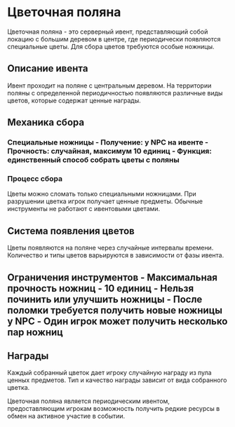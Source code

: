 # Цветочная поляна

Цветочная поляна - это серверный ивент, представляющий собой локацию с большим деревом в центре, где периодически появляются специальные цветы. Для сбора цветов требуются особые ножницы.

## Описание ивента

Ивент проходит на поляне с центральным деревом. На территории поляны с определенной периодичностью появляются различные виды цветов, которые содержат ценные награды.

## Механика сбора

### Специальные ножницы - Получение: у NPC на ивенте - Прочность: случайная, максимум 10 единиц - Функция: единственный способ собрать цветы с поляны

### Процесс сбора
Цветы можно сломать только специальными ножницами. При разрушении цветка игрок получает ценные предметы. Обычные инструменты не работают с ивентовыми цветами.

## Система появления цветов

Цветы появляются на поляне через случайные интервалы времени. Количество и типы цветов варьируются в зависимости от фазы ивента.

## Ограничения инструментов - Максимальная прочность ножниц - 10 единиц - Нельзя починить или улучшить ножницы - После поломки требуется получить новые ножницы у NPC - Один игрок может получить несколько пар ножниц

## Награды

Каждый собранный цветок дает игроку случайную награду из пула ценных предметов. Тип и качество награды зависит от вида собранного цветка.

Цветочная поляна является периодическим ивентом, предоставляющим игрокам возможность получить редкие ресурсы в обмен на активное участие в событии.